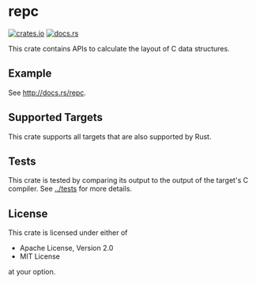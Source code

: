 # repc

[![crates.io](https://img.shields.io/crates/v/repc.svg)](http://crates.io/crates/repc)
[![docs.rs](https://docs.rs/repc/badge.svg)](http://docs.rs/repc)

This crate contains APIs to calculate the layout of C data structures.

## Example

See http://docs.rs/repc.

## Supported Targets

This crate supports all targets that are also supported by Rust.

## Tests

This crate is tested by comparing its output to the output of the target's C compiler.
See [../tests](../tests) for more details.

## License

This crate is licensed under either of

- Apache License, Version 2.0
- MIT License

at your option.
